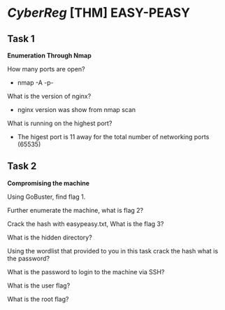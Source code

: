 # *CyberReg* [THM] EASY-PEASY
## Task 1 ##
**Enumeration Through Nmap**

How many ports are open?

* nmap -A -p- <ipaddress>

What is the version of nginx?

* nginx version was show from nmap scan

What is running on the highest port?

* The higest port is 11 away for the total number of networking ports (65535)

## Task 2 ##

**Compromising the machine**

Using GoBuster, find flag 1.

Further enumerate the machine, what is flag 2?

Crack the hash with easypeasy.txt, What is the flag 3?

What is the hidden directory?

Using the wordlist that provided to you in this task crack the hash
what is the password?

What is the password to login to the machine via SSH?

What is the user flag?

What is the root flag?
